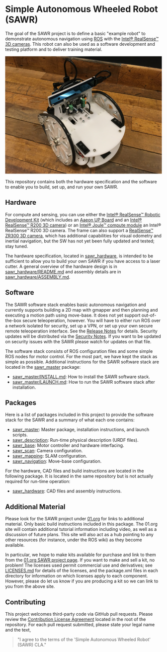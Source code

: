 Simple Autonomous Wheeled Robot (SAWR)
======================================

The goal of the SAWR project is to define a basic "example robot" to
demonstrate autonomous navigation using [ROS](http://wiki.ros.org/) with
the [Intel&reg; RealSense&trade; 3D cameras][RS]. This robot can also be
used as a software development and testing platform and to deliver training
material.

![SAWR Photo](sawr_hardware/Images/sawr.jpg)

This repository contains both the hardware specification and the software
to enable you to build, set up, and run your own SAWR.

Hardware
--------
For compute and sensing, you can use either the 
[Intel&reg; RealSense&trade; Robotic Development Kit][RDK]
(which includes an [Aaeon UP Board][UP] and an
[Intel&reg; RealSense&trade; R200 3D camera][R200]) or an
[Intel&reg; Joule&trade; compute module][Joule] an
Intel&reg; RealSense&trade; R200 3D camera.
The frame can also support a [RealSense&trade; ZR300 3D camera][ZR300],
which has additional capabilities for visual odometry and inertial navigation,
but the SW has not yet been fully updated and tested; stay tuned.

The hardware specification, located in [sawr_hardware](sawr_hardware), is
intended to be sufficient to allow you to build your own SAWR if you have
access to a laser cutter.  A general overview of the hardware design is in
[sawr_hardware/README.md](sawr_hardware/README.md) and assembly details are in
[sawr_hardware/ASSEMBLY.md](sawr_hardware/ASSEMBLY.md).

Software
--------
The SAWR software stack enables basic autonomous navigation and currently
supports building a 2D map with gmapper and then planning and executing a
motion path using move-base. It does not yet support out-of-the-box secure
teleoperation, however. You will have to either run ROS over a network
isolated for security, set up a VPN, or set up your own secure remote
teleoperation interface.  See the [Release Notes](RELEASE.md) for details.
Security updates will be distributed via the [Security Notes](SECURITY.md).
If you want to be updated on security issues with the SAWR please 
watch for updates on that file.

The software stack consists of ROS configuration files and some simple ROS 
nodes for motor control. For the most part, we have kept the stack as simple 
as possible. Additional instructions for the SAWR software stack are located 
in the [sawr_master](sawr_master) package:
* [sawr_master/INSTALL.md](sawr_master/INSTALL.md): 
   How to install the SAWR software stack.
* [sawr_master/LAUNCH.md](sawr_master/LAUNCH.md): 
   How to run the SAWR software stack after installation.

Packages
--------
Here is a list of packages included in this project to provide the software
stack for the SAWR and a summary of what each one contains:
* [sawr_master](sawr_master/README.md):
   Master package, installation instructions, and launch scripts.
* [sawr_description](sawr_description/README.md):
   Run-time physical description (URDF files).
* [sawr_base](sawr_base/README.md):
   Motor controller and hardware interfacing.
* [sawr_scan](sawr_scan/README.md):
   Camera configuration.
* [sawr_mapping](sawr_mapping/README.md):
   SLAM configuration.
* [sawr_navigation](sawr_navigation/README.md):
   Move-base configuration.

For the hardware, CAD files and build instructions are located in the 
following package. It is located in the same repository but is not actually 
required for run-time operation:
* [sawr_hardware](sawr_hardware/README.md):
   CAD files and assembly instructions.

Additional Material
-------------------
Please look for the SAWR project under [01.org](https://01.org/sawr)
for links to additional material. Only basic build instructions 
included in this package.  The 01.org site will contain additional
tutorial information including video, as well as a discussion of future
plans.  This site will also act as a hub pointing to any other resources 
(for instance, under the ROS wiki) as they become available.

In particular, we hope to make kits available for purchase and link to them 
from the [01.org SAWR project page](https://01.org/sawr). If you want to make 
and sell a kit, no problem! The licenses used permit commercial use and 
derivatives; see [LICENSES.md](LICENSES.md) for details of the licenses, 
and the package.xml files in each directory for information on which licenses 
apply to each component. However, please do let us know if you are producing 
a kit so we can link to you from the above site.

Contributing
------------
This project welcomes third-party code via GitHub pull requests. Please review 
the [Contribution License Agreement](CLA.md) located in the root of the 
repository. For each pull request submitted, please state your legal name and 
the text, 
> "I agree to the terms of the 'Simple Autonomous Wheeled Robot' (SAWR) CLA."

[RS]: http://www.intel.com/content/www/us/en/architecture-and-technology/realsense-overview.html
[RDK]: https://software.intel.com/en-us/realsense/robotic-development-kit
[UP]: http://www.up-board.org/ 
[R200]: https://software.intel.com/en-us/articles/realsense-r200-camera
[Joule]: https://software.intel.com/en-us/iot/hardware/joule
[ZR300]: https://click.intel.com/intelr-realsensetm-development-kit-featuring-the-zr300.html
